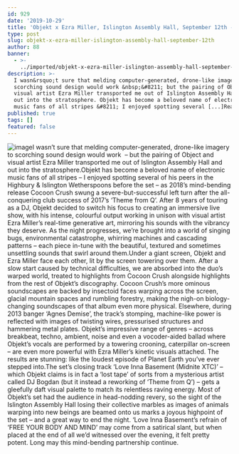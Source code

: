 ```yaml
---
id: 929
date: '2019-10-29'
title: 'Objekt x Ezra Miller, Islington Assembly Hall, September 12th - Loose Lips'
type: post
slug: objekt-x-ezra-miller-islington-assembly-hall-september-12th
author: 88
banner:
  - >-
    ../imported/objekt-x-ezra-miller-islington-assembly-hall-september-12th/image929.jpeg
description: >-
  I wasn&rsquo;t sure that melding computer-generated, drone-like imagery to
  scorching sound design would work &nbsp;&#8211; but the pairing of Object and
  visual artist Ezra Miller transported me out of Islington Assembly Hall and
  out into the stratosphere. Objekt has become a beloved name of electronic
  music fans of all stripes &#8211; I enjoyed spotting several [...]Read More...
published: true
tags: []
featured: false
---
```

![image](../../imported/objekt-x-ezra-miller-islington-assembly-hall-september-12th/image929.jpeg)I wasn’t sure that melding computer-generated, drone-like imagery to scorching sound design would work  – but the pairing of Object and visual artist Ezra Miller transported me out of Islington Assembly Hall and out into the stratosphere.Objekt has become a beloved name of electronic music fans of all stripes – I enjoyed spotting several of his peers in the Highbury & Islington Wetherspoons before the set – as 2018’s mind-bending release Cocoon Crush swung a severe-but-successful left turn after the all-conquering club success of 2017’s ‘Theme from Q’. After 8 years of touring as a DJ, Objekt decided to switch his focus to creating an immersive live show, with his intense, colourful output working in unison with visual artist Ezra Miller’s real-time generative art, mirroring his sounds with the vibrancy they deserve. As the night progresses, we’re brought into a world of singing bugs, environmental catastrophe, whirring machines and cascading patterns – each piece in-tune with the beautiful, textured and sometimes unsettling sounds that swirl around them.Under a giant screen, Objekt and Ezra Miller face each other, lit by the screen towering over them. After a slow start caused by technical difficulties, we are absorbed into the duo’s warped world, treated to highlights from Cocoon Crush alongside highlights from the rest of Objekt’s discography. Cocoon Crush’s more ominous soundscapes are backed by insectoid faces warping across the screen, glacial mountain spaces and rumbling forestry, making the nigh-on biology-changing soundscapes of that album even more physical. Elsewhere, during 2013 banger ‘Agnes Demise’, the track’s stomping, machine-like power is reflected with images of twisting wires, pressurised structures and hammering metal plates. Objekt’s impressive range of genres – across breakbeat, techno, ambient, noise and even a vocoder-aided ballad where Objekt’s vocals are performed by a towering crooning, caterpillar on-screen – are even more powerful with Ezra Miller’s kinetic visuals attached. The results are stunning: like the loudest episode of Planet Earth you’ve ever stepped into.The set’s closing track ‘Love Inna Basement (Midnite XTC)’ – which Objekt claims is in fact a ‘lost tape’ of sorts from a mysterious artist called DJ Bogdan (but it instead a reworking of ‘Theme from Q’) – gets a gleefully daft visual palette to match its relentless raving energy. Most of Objekt’s set had the audience in head-nodding revery, so the sight of the Islington Assembly Hall losing their collective marbles as images of animals warping into new beings are beamed onto us marks a joyous highpoint of the set – and a great way to end the night. ‘Love Inna Basement’s refrain of ‘FREE YOUR BODY AND MIND’ may come from a satirical slant, but when placed at the end of all we’d witnessed over the evening, it felt pretty potent. Long may this mind-bending partnership continue.